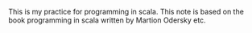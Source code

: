This is my practice for programming in scala. This note is based on the book programming in scala written by Martion Odersky etc.
